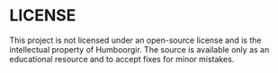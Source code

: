 # LICENSE

This project is not licensed under an open-source license and is the intellectual property of Humboorgir. The source is available only as an educational resource and to accept fixes for minor mistakes.

